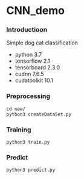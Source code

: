# CNN_demo


### Introductioon 
Simple dog cat classification 

- python 3.7
- tensorflow 2.1
- tensorboard 2.3.0
- cudnn 7.6.5
- cudatoolkit 10.1

### Preprocessing
    cd new/
    python3 createDataSet.py
    
### Training   
    python3 train.py
    
### Predict
    python3 predict.py
